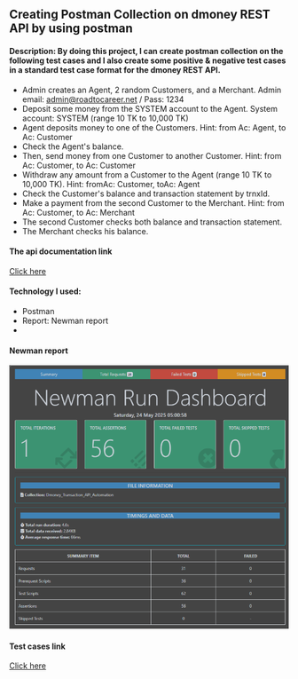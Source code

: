 
## Creating Postman Collection on dmoney REST API by using postman 

#### Description: By doing this project, I can create postman collection on the following test cases and I also create some positive & negative test cases in a standard test case format for the dmoney REST API.
- Admin creates an Agent, 2 random Customers, and a Merchant.
  Admin email: admin@roadtocareer.net / Pass: 1234
- Deposit some money from the SYSTEM account to the Agent.
  System account: SYSTEM (range 10 TK to 10,000 TK)
- Agent deposits money to one of the Customers.
  Hint: from Ac: Agent, to Ac: Customer
- Check the Agent's balance.
- Then, send money from one Customer to another Customer.
  Hint: from Ac: Customer, to Ac: Customer
- Withdraw any amount from a Customer to the Agent (range 10 TK to 10,000 TK).
  Hint: fromAc: Customer, toAc: Agent
- Check the Customer's balance and transaction statement by trnxId.
- Make a payment from the second Customer to the Merchant.
  Hint: from Ac: Customer, to Ac: Merchant
- The second Customer checks both balance and transaction statement.
- The Merchant checks his balance.
 
#### The api documentation link
[Click here](https://l.facebook.com/l.php?u=https%3A%2F%2Fdocumenter.getpostman.com%2Fview%2F39893426%2F2sB2jAaSx1%3Ffbclid%3DIwZXh0bgNhZW0CMTAAYnJpZBExWG1RTlBFaXNXZzhsTGVwaAEe7EAjpI9Q8PXs8dTdOtZvyt1oJB_kjUOrH6LUrqmUGdHaUpLztMxHYAJ1yRE_aem_yVGVJxNbHy0KZlqaK_2zlw&h=AT1cziRHT1W-cZTejgMYLD4IG31CVQLt6jAwrtGcExUPesqqiwA42sxnTMppam_oA6uhDj29GRcl7h1dVHYEJyMX4V4yFON-zK3e7QJ6jYts9eih05kYyDduX4vbQ-Piy_-nOw)

#### Technology I used:
- Postman
- Report: Newman report
- 
#### Newman report
![image alt](https://github.com/hasiroy879/Dummy_API_Automation_Postman/blob/main/dmoney.png?raw=true)

#### Test cases link
[Click here](https://l.facebook.com/l.php?u=https%3A%2F%2Fdocs.google.com%2Fspreadsheets%2Fd%2F1maIFjeB-W_wAslsM0ITNFZKSU8POEZnn%2Fedit%3Fusp%3Ddrivesdk%26ouid%3D108828473512528251679%26rtpof%3Dtrue%26sd%3Dtrue%26fbclid%3DIwZXh0bgNhZW0CMTAAYnJpZBExWG1RTlBFaXNXZzhsTGVwaAEeLO-Xjub0SAvqhk91fiz69aYhKvy-5squm428kpfSsBMRhM3TmZ7zSn-1LpU_aem_ZzNxUlzl73gq1XSkCBOMOw&h=AT3REcB4PQUGGH_2qRbYCs0OHJB2k9NdCBZpdO5lmM1JMRNYtFyNcdgUt_PW9_U-LlQ19xwNVd2bVI2-WIi_IC4UMBhl5fvS6o1C4mcuZKeJ5mTGFX29fq1TTfk_PdEabjBTaQ)
